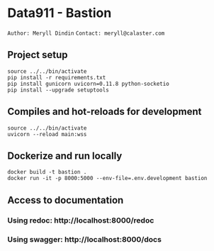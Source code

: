 # Data911 - Bastion
`Author: Meryll Dindin`
`Contact: meryll@calaster.com`

## Project setup
```
source ../../bin/activate
pip install -r requirements.txt
pip install gunicorn uvicorn=0.11.8 python-socketio
pip install --upgrade setuptools
```

## Compiles and hot-reloads for development
```
source ../../bin/activate
uvicorn --reload main:wss
```

## Dockerize and run locally
```
docker build -t bastion .
docker run -it -p 8000:5000 --env-file=.env.development bastion
```

## Access to documentation

### Using redoc: http://localhost:8000/redoc

### Using swagger: http://localhost:8000/docs
